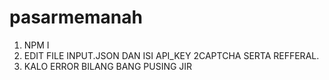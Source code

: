 # pasarmemanah

1. NPM I
2. EDIT FILE INPUT.JSON DAN ISI API_KEY 2CAPTCHA SERTA REFFERAL.
3. KALO ERROR BILANG BANG PUSING JIR 
